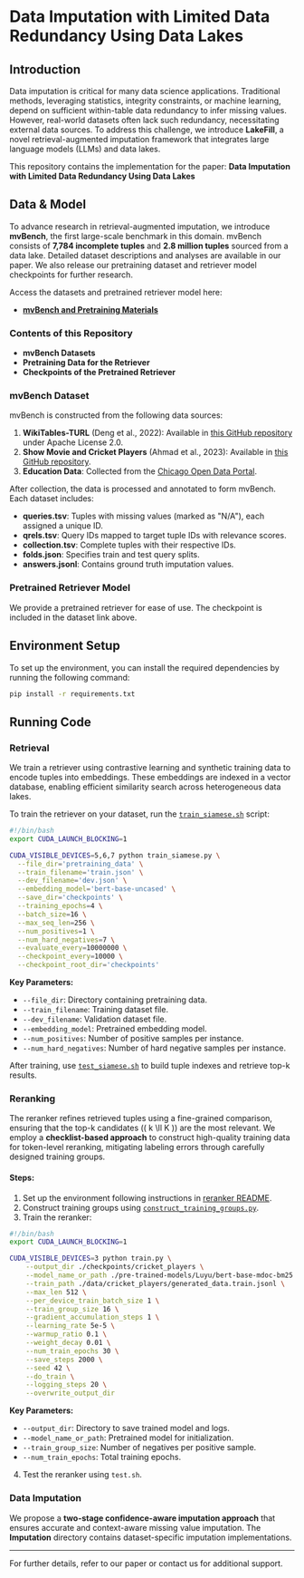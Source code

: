 
# Data Imputation with Limited Data Redundancy Using Data Lakes

## Introduction
Data imputation is critical for many data science applications. Traditional methods, leveraging statistics, integrity constraints, or machine learning, depend on sufficient within-table data redundancy to infer missing values. However, real-world datasets often lack such redundancy, necessitating external data sources. To address this challenge, we introduce **LakeFill**, a novel retrieval-augmented imputation framework that integrates large language models (LLMs) and data lakes.

This repository contains the implementation for the paper:
**Data Imputation with Limited Data Redundancy Using Data Lakes**

## Data & Model
To advance research in retrieval-augmented imputation, we introduce **mvBench**, the first large-scale benchmark in this domain. mvBench consists of **7,784 incomplete tuples** and **2.8 million tuples** sourced from a data lake. Detailed dataset descriptions and analyses are available in our paper. We also release our pretraining dataset and retriever model checkpoints for further research.

Access the datasets and pretrained retriever model here:
- [**mvBench and Pretraining Materials**](https://hkustgz-my.sharepoint.com/:f:/g/personal/cyang662_connect_hkust-gz_edu_cn/En4KpS23e6RGmYNAO_h-MVEBPA-tKEHkVzs8dZzxmu5iMw?e=PdZpm9)

### Contents of this Repository
- **mvBench Datasets**
- **Pretraining Data for the Retriever**
- **Checkpoints of the Pretrained Retriever**

### mvBench Dataset
mvBench is constructed from the following data sources:
1. **WikiTables-TURL** (Deng et al., 2022): Available in [this GitHub repository](https://github.com/sunlab-osu/TURL/tree/release_ongoing) under Apache License 2.0.
2. **Show Movie and Cricket Players** (Ahmad et al., 2023): Available in [this GitHub repository](https://github.com/qcri/RetClean).
3. **Education Data**: Collected from the [Chicago Open Data Portal](https://data.cityofchicago.org/).

After collection, the data is processed and annotated to form mvBench. Each dataset includes:
- **queries.tsv**: Tuples with missing values (marked as "N/A"), each assigned a unique ID.
- **qrels.tsv**: Query IDs mapped to target tuple IDs with relevance scores.
- **collection.tsv**: Complete tuples with their respective IDs.
- **folds.json**: Specifies train and test query splits.
- **answers.jsonl**: Contains ground truth imputation values.

### Pretrained Retriever Model
We provide a pretrained retriever for ease of use. The checkpoint is included in the dataset link above.

## Environment Setup
To set up the environment, you can install the required dependencies by running the following command:
```bash
pip install -r requirements.txt
```

## Running Code
### Retrieval
We train a retriever using contrastive learning and synthetic training data to encode tuples into embeddings. These embeddings are indexed in a vector database, enabling efficient similarity search across heterogeneous data lakes.

To train the retriever on your dataset, run the [`train_siamese.sh`](./retriever/train_siamese.sh) script:

```bash
#!/bin/bash
export CUDA_LAUNCH_BLOCKING=1

CUDA_VISIBLE_DEVICES=5,6,7 python train_siamese.py \
  --file_dir='pretraining_data' \
  --train_filename='train.json' \
  --dev_filename='dev.json' \
  --embedding_model='bert-base-uncased' \
  --save_dir='checkpoints' \
  --training_epochs=4 \
  --batch_size=16 \
  --max_seq_len=256 \
  --num_positives=1 \
  --num_hard_negatives=7 \
  --evaluate_every=10000000 \
  --checkpoint_every=10000 \
  --checkpoint_root_dir='checkpoints'
```

**Key Parameters:**
- `--file_dir`: Directory containing pretraining data.
- `--train_filename`: Training dataset file.
- `--dev_filename`: Validation dataset file.
- `--embedding_model`: Pretrained embedding model.
- `--num_positives`: Number of positive samples per instance.
- `--num_hard_negatives`: Number of hard negative samples per instance.

After training, use [`test_siamese.sh`](./retriever/test_siamese.sh) to build tuple indexes and retrieve top-k results.

### Reranking
The reranker refines retrieved tuples using a fine-grained comparison, ensuring that the top-k candidates (\( k \ll K \)) are the most relevant. We employ a **checklist-based approach** to construct high-quality training data for token-level reranking, mitigating labeling errors through carefully designed training groups.

#### Steps:
1. Set up the environment following instructions in [reranker README](reranking/reranker/readme.md).
2. Construct training groups using [`construct_training_groups.py`](reranking/annotation/construct_training_groups.py).
3. Train the reranker:

```bash
#!/bin/bash
export CUDA_LAUNCH_BLOCKING=1

CUDA_VISIBLE_DEVICES=3 python train.py \
    --output_dir ./checkpoints/cricket_players \
    --model_name_or_path ./pre-trained-models/Luyu/bert-base-mdoc-bm25 \
    --train_path ./data/cricket_players/generated_data.train.jsonl \
    --max_len 512 \
    --per_device_train_batch_size 1 \
    --train_group_size 16 \
    --gradient_accumulation_steps 1 \
    --learning_rate 5e-5 \
    --warmup_ratio 0.1 \
    --weight_decay 0.01 \
    --num_train_epochs 30 \
    --save_steps 2000 \
    --seed 42 \
    --do_train \
    --logging_steps 20 \
    --overwrite_output_dir
```

**Key Parameters:**
- `--output_dir`: Directory to save trained model and logs.
- `--model_name_or_path`: Pretrained model for initialization.
- `--train_group_size`: Number of negatives per positive sample.
- `--num_train_epochs`: Total training epochs.

4. Test the reranker using `test.sh`.

### Data Imputation
We propose a **two-stage confidence-aware imputation approach** that ensures accurate and context-aware missing value imputation. The **Imputation** directory contains dataset-specific imputation implementations.

---
For further details, refer to our paper or contact us for additional support.
